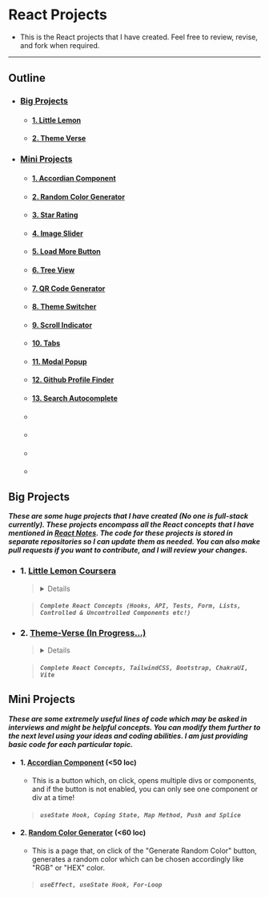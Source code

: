 # React Projects
- This is the React projects that I have created. Feel free to review, revise, and fork when required.

---

## Outline 
- ### [Big Projects](#big-projects)
  - #### [1. Little Lemon](#little-lemon)
  - #### [2. Theme Verse](#theme-verse) 
- ### [Mini Projects](#mini-projects)
  - #### [1. Accordian Component](#accordian)
  - #### [2. Random Color Generator](#rcg)
  - #### [3. Star Rating]()
  - #### [4. Image Slider]()
  - #### [5. Load More Button]() 
  - #### [6. Tree View]() 
  - #### [7. QR Code Generator]()
  - #### [8. Theme Switcher]() 
  - #### [9. Scroll Indicator]() 
  - #### [10. Tabs]() 
  - #### [11. Modal Popup]()
  - #### [12. Github Profile Finder]()
  - #### [13. Search Autocomplete]() 
  - ####
  - ####
  - ####
  - ####

## Big Projects
**_These are some huge projects that I have created (No one is full-stack currently). These projects encompass all the React concepts that I have mentioned in [React Notes](https://github.com/Gitstar-OC/React-Notes). The code for these projects is stored in separate repositories so I can update them as needed. You can also make pull requests if you want to contribute, and I will review your changes._**

<a name="little-lemon"></a>
- ### 1. [Little Lemon Coursera](https://github.com/Gitstar-OC/Little-Lemon-Coursera)
  > <details> The Capstone project at the center of this course is based on a scenario involving the restaurant Little Lemon. In particular, the owners of Little Lemon have received negative feedback on the reserve a table function on the Little Lemon website. Users are confused about how to use it and unhappy with how it looks and functions. I had build a responsive web app and demonstrate multiple skills by coding a modern front end application that allows users to reserve a table for the Little Lemon restaurant. </details>

  >  #### _**`Complete React Concepts (Hooks, API, Tests, Form, Lists, Controlled & Uncontrolled Components etc!)`**_
  
  

<a name="theme-verse"></a>
- ### 2. [Theme-Verse (In Progress...)](https://github.com/Gitstar-OC/Theme-Verse)
  > <details> This is a platform that offers customizable themes for the primary sections of your homepage, tailored to your preferences. Various leading technologies are used in this project with some css libraries like Tailwind and Bootstrap, JavaScript libraries like React and Chakra UI. I will be adding a page that will be used to show the websites that I have built from a figma file and add a path to it. </details>
  
  >  #### _**`Complete React Concepts, TailwindCSS, Bootstrap, ChakraUI, Vite`**_

## Mini Projects

**_These are some extremely useful lines of code which may be asked in interviews and might be helpful concepts. You can modify them further to the next level using your ideas and coding abilities. I am just providing basic code for each particular topic._**

<a name="accordian"></a>
- #### 1. [Accordian Component](projects/src/Accordian/Accordian.jsx) (<50 loc) 
   - This is a button which, on click, opens multiple divs or components, and if the button is not enabled, you can only see one component or div at a time!
   > #### _**`useState Hook, Coping State, Map Method, Push and Splice`**_

<a name="rcg"></a>
- #### 2. [Random Color Generator](projects/src/RCG.jsx) (<60 loc)
   - This is a page that, on click of the "Generate Random Color" button, generates a random color which can be chosen accordingly like "RGB" or "HEX" color.
   > #### _**`useEffect, useState Hook, For-Loop`**_

